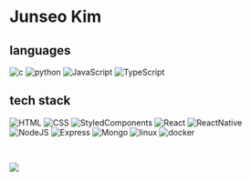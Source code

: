 

# Junseo Kim
  
## languages
![c](https://img.shields.io/badge/C-A8B9CC?style=flat-square&logo=C&logoColor=white)
![python](https://img.shields.io/badge/Python-3776AB?style=flat-square&logo=Python&logoColor=white)
![JavaScript](https://img.shields.io/badge/JavaScript-F7DF1E?style=flat-square&logo=JavaScript&logoColor=black)
![TypeScript](https://img.shields.io/badge/TypeScript-3178C6?style=flat-square&logo=TypeScript&logoColor=black)

## tech stack
![HTML](https://img.shields.io/badge/HTML5-E34F26?style=flat-squaree&logo=HTML5&logoColor=white)
![CSS](https://img.shields.io/badge/CSS3-1572B6?style=flat-square&logo=CSS3&logoColor=white)
![StyledComponents](https://img.shields.io/badge/styled%20components-DB7093?style=flat-square&logo=styled-components&logoColor=white")
![React](https://img.shields.io/badge/-react-61DAFB?style=flat-square&logo=React&logoColor=white)
![ReactNative](https://img.shields.io/badge/React%20Native-61DAFB?style=flat-square&logo=React&logoColor=black)
</br>
![NodeJS](https://img.shields.io/badge/node.js-339933?style=flat-square&logo=Node.js&logoColor=white)
![Express](https://img.shields.io/badge/express-000000?style=flat-square&logo=express&logoColor=white)
![Mongo](https://img.shields.io/badge/mongoDB-47A248?style=flat-square&logo=MongoDB&logoColor=white)
![linux](https://img.shields.io/badge/linux-FCC624?style=flat-square&logo=linux&logoColor=white)
![docker](https://img.shields.io/badge/docker-2496ED?style=flat-square&logo=docker&logoColor=white)

</br>

![](http://github-profile-summary-cards.vercel.app/api/cards/most-commit-language?username=js1022003&theme=nord_dark)


<!--
**js1022003/js1022003** is a ✨ _special_ ✨ repository because its `README.md` (this file) appears on your GitHub profile.

Here are some ideas to get you started:
![waving](https://capsule-render.vercel.app/api?type=slice&height=200&text=Junseo-Kim&fontSize=80&fontAlignY=50&desc=Welcome%20to%20my%20Github&descAlignY=75&color=gradient)

![](http://github-profile-summary-cards.vercel.app/api/cards/most-commit-language?username=js1022003&theme=nord_dark)

### TECH STACKS
![Top Stack](https://widget.realdeveloper.pro/api/top?stack=JavaScript,React,Node.js)

- 🔭 I’m currently working on ...
- 🌱 I’m currently learning ...
- 👯 I’m looking to collaborate on ...
- 🤔 I’m looking for help with ...
- 💬 Ask me about ...
- 📫 How to reach me: ...
- 😄 Pronouns: ...
- ⚡ Fun fact: ...
-->
